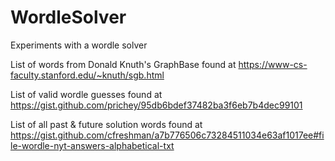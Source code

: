 # WordleSolver

Experiments with a wordle solver

List of words from Donald Knuth's GraphBase found at https://www-cs-faculty.stanford.edu/~knuth/sgb.html

List of valid wordle guesses found at https://gist.github.com/prichey/95db6bdef37482ba3f6eb7b4dec99101

List of all past & future solution words found at https://gist.github.com/cfreshman/a7b776506c73284511034e63af1017ee#file-wordle-nyt-answers-alphabetical-txt
